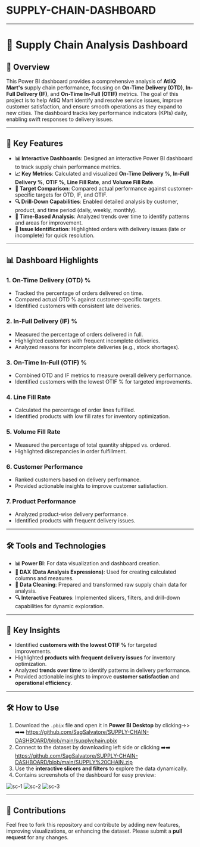 # SUPPLY-CHAIN-DASHBOARD

---

# 🚚 Supply Chain Analysis Dashboard

## 🌟 Overview
This Power BI dashboard provides a comprehensive analysis of **AtliQ Mart's** supply chain performance, focusing on **On-Time Delivery (OTD)**, **In-Full Delivery (IF)**, and **On-Time In-Full (OTIF)** metrics. The goal of this project is to help AtliQ Mart identify and resolve service issues, improve customer satisfaction, and ensure smooth operations as they expand to new cities. The dashboard tracks key performance indicators (KPIs) daily, enabling swift responses to delivery issues.

---

## 🚀 Key Features
- **📊 Interactive Dashboards**: Designed an interactive Power BI dashboard to track supply chain performance metrics.
- **📈 Key Metrics**: Calculated and visualized **On-Time Delivery %**, **In-Full Delivery %**, **OTIF %**, **Line Fill Rate**, and **Volume Fill Rate**.
- **🎯 Target Comparison**: Compared actual performance against customer-specific targets for OTD, IF, and OTIF.
- **🔍 Drill-Down Capabilities**: Enabled detailed analysis by customer, product, and time period (daily, weekly, monthly).
- **📅 Time-Based Analysis**: Analyzed trends over time to identify patterns and areas for improvement.
- **🚨 Issue Identification**: Highlighted orders with delivery issues (late or incomplete) for quick resolution.

---

## 📊 Dashboard Highlights

### **1. On-Time Delivery (OTD) %**
- Tracked the percentage of orders delivered on time.
- Compared actual OTD % against customer-specific targets.
- Identified customers with consistent late deliveries.

### **2. In-Full Delivery (IF) %**
- Measured the percentage of orders delivered in full.
- Highlighted customers with frequent incomplete deliveries.
- Analyzed reasons for incomplete deliveries (e.g., stock shortages).

### **3. On-Time In-Full (OTIF) %**
- Combined OTD and IF metrics to measure overall delivery performance.
- Identified customers with the lowest OTIF % for targeted improvements.

### **4. Line Fill Rate**
- Calculated the percentage of order lines fulfilled.
- Identified products with low fill rates for inventory optimization.

### **5. Volume Fill Rate**
- Measured the percentage of total quantity shipped vs. ordered.
- Highlighted discrepancies in order fulfillment.

### **6. Customer Performance**
- Ranked customers based on delivery performance.
- Provided actionable insights to improve customer satisfaction.

### **7. Product Performance**
- Analyzed product-wise delivery performance.
- Identified products with frequent delivery issues.

---

## 🛠️ Tools and Technologies
- **📊 Power BI**: For data visualization and dashboard creation.
- **📐 DAX (Data Analysis Expressions)**: Used for creating calculated columns and measures.
- **🧹 Data Cleaning**: Prepared and transformed raw supply chain data for analysis.
- **🔍 Interactive Features**: Implemented slicers, filters, and drill-down capabilities for dynamic exploration.

---

## 🔑 Key Insights
- Identified **customers with the lowest OTIF %** for targeted improvements.
- Highlighted **products with frequent delivery issues** for inventory optimization.
- Analyzed **trends over time** to identify patterns in delivery performance.
- Provided actionable insights to improve **customer satisfaction** and **operational efficiency**.

---

## 🛠️ How to Use
1. Download the `.pbix` file and open it in **Power BI Desktop** by clicking->> ➡️➡️ https://github.com/SagSalvatore/SUPPLY-CHAIN-DASHBOARD/blob/main/supplychain.pbix
2. Connect to the dataset by downloading left side or clicking ➡️➡️ https://github.com/SagSalvatore/SUPPLY-CHAIN-DASHBOARD/blob/main/SUPPLY%20CHAIN.zip
3. Use the **interactive slicers and filters** to explore the data dynamically.
4. Contains screenshots of the dashboard for easy preview:  
   
![sc-1](https://github.com/user-attachments/assets/79ae12bf-6b59-4608-9bed-35226fbd101f)
![sc-2](https://github.com/user-attachments/assets/aae96862-8cdf-4246-a661-8e097e74b861)
![sc-3](https://github.com/user-attachments/assets/3543de6e-542a-4f91-bdd8-c027b52d016c)

---

## 🤝 Contributions
Feel free to fork this repository and contribute by adding new features, improving visualizations, or enhancing the dataset. Please submit a **pull request** for any changes.

